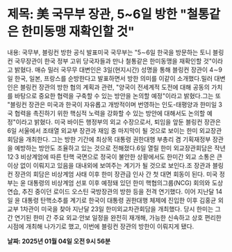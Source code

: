 # **제목: 美 국무부 장관, 5~6일 방한 "철통같은 한미동맹 재확인할 것"**

  내용: 국무부, 블링컨 방한 공식 발표미국 국무부는 "5∼6일 한국을 방문하는 토니 블링컨 국무장관이 한국 정부 고위 당국자들과 만나 철통같은 한미동맹을 재확인할 것"이라고 밝혔다. 매슈 밀러 국무무 대변인은 3일(현지시간) 성명을 통해 블링컨 장관이 4∼9일 한국, 일본, 프랑스를 순방한다고 발표하면서 방한 의미를 이같이 소개했다.밀러 대변인은 블링컨 장관의 방한 협의 계획과 관련, "양국이 전세계적 도전에 대해 공동의 가치를 바탕으로 중요한 협력을 구축할 수 있는 방안을 논의할 예정"이라고 밝혔다.그는 또 "블링컨 장관은 미국과 한국이 자유롭고 개방적이며 번영하는 인도-태평양과 한미일 3국 협력을 촉진하기 위한 핵심적 노력을 강화할 수 있는 방안에 대해서도 논의할 예정"이라고 밝혔다. 미국 바이든 행정부의 외교 수장으로서, 퇴임을 앞둔 블링컨 장관은 6일 서울에서 조태열 외교부 장관과 재임 중 마지막이 될 것으로 보이는 한미 외교장관회담을 개최한다. 그는 방한 기간에 최상목 대통령 권한대행 부총리 겸 기획재정부 장관을 예방하는 방안도 조율하고 있는 것으로 전해졌다.6일 열릴 한미 외교장관회담은 작년 12·3 비상계엄에 따른 탄핵 국면으로 정국이 불안한 상황에서도 한미간 외교 소통은 큰 이상 없이 이뤄지고 있음을 대내외에 보여주는 계기가 될 것으로 보인다.조 장관과 블링컨 장관의 회담은 비상계엄 사태 이후 한미 장관급 인사 간 첫 대면 회동이 된다. 미국 정부는 윤 대통령의 비상계엄 선포 이후 예정돼 있던 한미 핵협의그룹(NCG) 회의와 도상연습, 추진 중이던 로이드 오스틴 국방장관의 방한 등을 전격 연기했다. 이어 지난달 14일 윤 대통령 탄핵소추를 계기로 한국이 대통령 권한대행 체제에 진입한 이후 김홍균 외교부 1차관이 미국을 찾아 지난달 23일 한미외교차관회담을 개최했다. 당시 한미는 그간 연기된 한미 간 주요 외교·안보 일정을 완전히 재개해, 가능한 신속하고 상호 편리한 시점에 개최해 나가기로 했고, 이번에 블링컨 장관의 방한이 이뤄지게 됐다.

  **날짜: 2025년 01월 04일 오전 9시 56분**